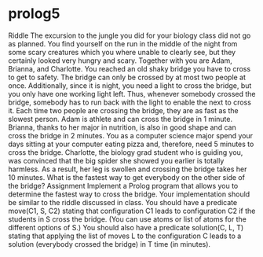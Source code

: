 # prolog5
Riddle The excursion to the jungle you did for your biology class did not go as planned. You find yourself on the run in the middle of the night from some scary creatures which you where unable to clearly see, but they certainly looked very hungry and scary. Together with you are Adam, Brianna, and Charlotte. You reached an old shaky bridge you have to cross to get to safety. The bridge can only be crossed by at most two people at once. Additionally, since it is night, you need a light to cross the bridge, but you only have one working light left. Thus, whenever somebody crossed the bridge, somebody has to run back with the light to enable the next to cross it. Each time two people are crossing the bridge, they are as fast as the slowest person. Adam is athlete and can cross the bridge in 1 minute. Brianna, thanks to her major in nutrition, is also in good shape and can cross the bridge in 2 minutes. You as a computer science major spend your days sitting at your computer eating pizza and, therefore, need 5 minutes to cross the bridge. Charlotte, the biology grad student who is guiding you, was convinced that the big spider she showed you earlier is totally harmless. As a result, her leg is swollen and crossing the bridge takes her 10 minutes. What is the fastest way to get everybody on the other side of the bridge? Assignment Implement a Prolog program that allows you to determine the fastest way to cross the bridge. Your implementation should be similar to the riddle discussed in class. You should have a predicate move(C1, S, C2) stating that configuration C1 leads to configuration C2 if the students in S cross the bridge. (You can use atoms or list of atoms for the different options of S.) You should also have a predicate solution(C, L, T) stating that applying the list of moves L to the configuration C leads to a solution (everybody crossed the bridge) in T time (in minutes).

